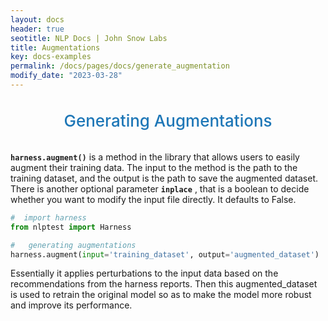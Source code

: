 ```yaml
---
layout: docs
header: true
seotitle: NLP Docs | John Snow Labs
title: Augmentations
key: docs-examples
permalink: /docs/pages/docs/generate_augmentation
modify_date: "2023-03-28"
---
```


<div class="main-docs" markdown="1"><div class="h3-box" markdown="1">

<div class="heading" id="generate-augmentation">Generating Augmentations</div>

**`harness.augment()`** is a method in the library that allows users to easily augment their training data. The input to the method is the path to the training dataset, and the output is the path to save the augmented dataset. There is another optional parameter **`inplace`** , that is a boolean to decide whether you want to modify the input file directly. It defaults to False.

```python
#  import harness
from nlptest import Harness

#   generating augmentations
harness.augment(input='training_dataset', output='augmented_dataset')
```
Essentially it applies perturbations to the input data based on the recommendations from the harness reports. Then this augmented_dataset is used to retrain the original model so as to make the model more robust and improve its performance.

<style>
  .heading {
    text-align: center;
    font-size: 26px;
    font-weight: 500;
    padding-top: 20px;
    padding-bottom: 20px;
  }

  #generate-augmentation {
    color: #1E77B7;
  }
  
</style>


</div></div>